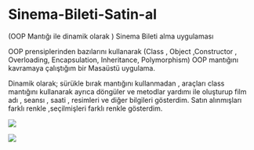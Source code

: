 # Sinema-Bileti-Satin-al
 (OOP Mantığı ile dinamik olarak )  Sinema Bileti alma uygulaması
 
OOP prensiplerinden bazılarını kullanarak (Class , Object ,Constructor , Overloading, Encapsulation, Inheritance, Polymorphism)    OOP mantığını kavramaya çalıştığım bir Masaüstü uygulama.

Dinamik olarak; sürükle bırak mantığını kullanmadan , araçları class mantığını kullanarak ayrıca  döngüler ve metodlar yardımı ile oluşturup  film adı , seansı , saati , resimleri  ve diğer bilgileri gösterdim.  Satın alınmışları farklı renkle ,seçilmişleri farklı renkle gösterdim.

![](https://github.com/ynsgndz/Sinema-Bileti-Satin-al/blob/main/demoPng/1.PNG?raw=true)

![](https://github.com/ynsgndz/Sinema-Bileti-Satin-al/blob/main/demoPng/2.PNG?raw=true)

